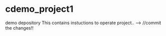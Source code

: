 # cdemo_project1
demo depository
This contains instuctions to operate project.. --> //commit the changes!!
